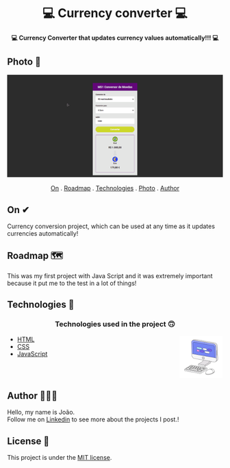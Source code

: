 <h1 align="center">
  💻 Currency converter 💻
</h1>

<h4 align="center">
  💻 Currency Converter that updates currency values automatically!!! 💻
</h4>

## Photo 🎴
   <div align='center' >
   <img src="./IMG/convert1.gif" >
  
   </div>

<p align="center">   
   <a href="#On">On</a> .
   <a href="#Roadmap">Roadmap</a> .
   <a href="#Technologies">Technologies</a> .
   <a href="#Photo">Photo</a> . 
   <a href="#Author">Author</a> 
   
 </p>
   
 ## On ✔
     
     
   <p> Currency conversion project, which can be used at any time as it updates currencies automatically!</p>
   
   
 ## Roadmap 🗺
   
   <p> This was my first project with Java Script and it was extremely important because it put me to the test in a lot of things! </p>
   
  ## Technologies 🚀
   
   <h3 align="center"> Technologies used in the project 🙃 </h3>
   
   <img src='./IMG/computer1.gif' alt='gif-de-computador' align='right' width='20%'/>
   
- [HTML](https://www.w3schools.com/html/)
- [CSS](https://www.w3schools.com/css/)
- [JavaScript](https://www.javascript.com/)

<br>
<br>


   
## Author 🙋🏾‍♂️
   <p> Hello, my name is João. <br> Follow me on <a href="https://www.linkedin.com/in/joaosoaressilva/" target="_blank">Linkedin</a> to see more about the projects I post.!</p>

## License 📝

This project is under the [MIT license](./LICENSE).

